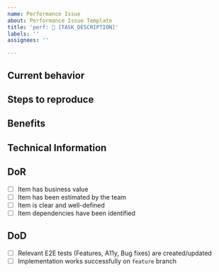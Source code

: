 ```yaml
---
name: Performance Issue
about: Performance Issue Template
title: 'perf: 🚀 [TASK_DESCRIPTION]'
labels: ''
assignees: ''

---
```


## Current behavior

## Steps to reproduce

## Benefits

## Technical Information

## DoR
- [ ] Item has business value
- [ ] Item has been estimated by the team
- [ ] Item is clear and well-defined
- [ ] Item dependencies have been identified

## DoD
- [ ] Relevant E2E tests (Features, A11y, Bug fixes) are created/updated
- [ ] Implementation works successfully on `feature` branch
